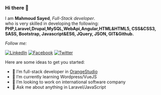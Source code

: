 ### Hi there 👋

I am <strong>Mahmoud Sayed</strong>, <i>Full-Stack developer</i>. <br>
who is very skilled in developing the following:<br>
<strong>PHP,Laravel,Drupal,MySQL,WebApi,Angular,HTML&HTML5, CSS&CSS3, SASS, Bootstrap, Javascript&ES6, JQuery, JSON, 
GIT&Github.</strong>

 <i>Follow me:</i><br>

 <a href="https://www.linkedin.com/in/mahmoud-sayed-862524147/" target="_blank"><img src="https://img.shields.io/badge/LinkedIn-%230077B5.svg?&style=flat-square&logo=linkedin&logoColor=white" alt="LinkedIn"></a>
  <a href="https://www.facebook.com/MahmoudSayedHassan96" target="_blank"><img src="https://img.shields.io/badge/Facebook-%231877F2.svg?&style=flat-square&logo=facebook&logoColor=white" alt="Facebook"></a>
   <a href="https://www.facebook.com/MahmoudSayed_96" target="_blank"><img src="https://img.shields.io/badge/twitter-%231FA1F1?style=flat&logo=twitter&logoColor=white" alt="Twitter"></a>

Here are some ideas to get you started:

- 🔭 I’m full-stack developer in <a href="http://orangestudio.com/" target="_blank">OrangeStudio</a>
- 🌱 I’m currently learning Wordpress/VueJS
- 👯 I’m looking to work on international software company
- 💬 Ask me about anything in Laravel/JavaScript

